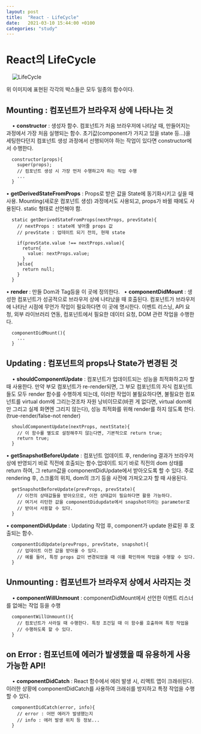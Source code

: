 ```yaml
---
layout: post
title:  "React - LifeCycle"
date:   2021-03-10 15:44:00 +0100
categories: "study"
---
```


# React의 LifeCycle
&nbsp;
&nbsp;
![LifeCycle](../../../../assets/images/lifeCycle.png)

위 이미지에 표현된 각각의 박스들은 모두 일종의 함수이다.


## Mounting : 컴포넌트가 브라우저 상에 나타나는 것
&nbsp;
&nbsp;
• **constructor** : 생성자 함수. 컴포넌트가 처음 브라우저에 나타날 때, 만들어지는 과정에서 
                가장 처음 실행되는 함수. 
                초기값(component가 가지고 있을 state 등...)을 세팅한다던지 컴포넌트 
                생성 과정에서 선행되어야 하는 작업이 있다면 constructor에서 수행한다.
```
  constructor(props){
    super(props);
    // 컴포넌트 생성 시 가장 먼저 수행하고자 하는 작업 수행
    ...
  }

```
• **getDerivedStateFromProps** :  Props로 받은 값을 State에 동기화시키고 싶을 때 사용. 
                              Mounting(새로운 컴포넌트 생성) 과정에서도 사용되고, 
                              props가 바뀔 때에도 사용된다. static 형태로 선언해야 함.
```
  static getDerivedStateFromProps(nextProps, prevState){
    // nextProps : state에 넣어줄 props 값
    // prevState : 업데이트 되기 전의, 현재 state

    if(prevState.value !== nextProps.value){
      return{
        value: nextProps.value;
      }
    }else{
      return null;
    }
  }

```
• **render** : 만들 Dom과 Tag등을 이 곳에 정의한다.
&nbsp;
• **componentDidMount** : 생성한 컴포넌트가 성공적으로 브라우저 상에 나타났을 때 호출된다.
                      컴포넌트가 브라우저에 나타난 시점에 무언가 작업이 필요하다면 이 곳에 
                      명시한다. 이벤트 리스닝, API 요청, 외부 라이브러리 연동,
                      컴포넌트에서 필요한 데이터 요청, DOM 관련 작업을 수행한다.
```
  componentDidMount(){
    ...
  }

```



## Updating : 컴포넌트의 props나 State가 변경된 것
&nbsp;
&nbsp;
• **shouldComponentUpdate** : 컴포넌트가 업데이트되는 성능을 최적화하고자 할 때 사용한다.
                          만약 부모 컴포넌트가 re-render되면, 그 부모 컴포넌트의 자식 
                          컴포넌트들도 모두 render 함수를 수행하게 되는데, 이러한 작업이 
                          불필요하다면, 불필요한 컴포넌트를 virtual dom에 그리는것조차 
                          자원 낭비이므로(바뀐 게 없다면, virtual dom에만 그리고 실제 
                          화면엔 그리지 않는다),
                          성능 최적화를 위해 render를 하지 않도록 한다. 
                          (true-render/false-not render)
```
  shouldComponentUpdate(nextProps, nextState){
    // 이 함수를 별도로 설정해주지 않는다면, 기본적으로 return true;
    return true;
  }

```
• **getSnapshotBeforeUpdate** : 컴포넌트 업데이트 후, rendering 결과가 브라우저상에 반영되기 
                            바로 직전에 호출되는 함수.업데이트 되기 바로 직전의 dom 상태를 
                            return 하여, 그 return값을 componentDidUpdate에서 
                            받아오도록 할 수 있다.
                            주로 rendering 후, 스크롤의 위치, dom의 크기 등을 사전에 
                            가져오고자 할 때 사용된다.
```
  getSnapshotBeforeUpdate(prevProps, prevState){
    // 이전의 상태값들을 받아오므로, 이전 상태값이 필요하다면 활용 가능하다.
    // 여기서 리턴한 값을 componentDidupdate에서 snapshot이라는 parameter로 
    // 받아서 사용할 수 있다.
  }

```
• **componentDidUpdate** : Updating 작업 후, component가 update 완료된 후 호출되는 함수.
```
  componentDidUpdate(prevProps, prevState, snapshot){
    // 업데이트 이전 값을 받아올 수 있다.
    // 예를 들어, 특정 props 값이 변경되었을 때 이를 확인하여 작업을 수행할 수 있다.
  }

```



## Unmounting : 컴포넌트가 브라우저 상에서 사라지는 것
&nbsp;
&nbsp;
• **componentWillUnmount** : componentDidMount에서 선언한 이벤트 리스너를 없애는 작업 등을 수행
```
  componentWillUnmount(){
    // 컴포넌트가 사라질 때 수행한다. 특정 조건일 때 이 함수를 호출하여 특정 작업을 
    // 수행하도록 할 수 있다.
  }

```



## on Error : 컴포넌트에 에러가 발생했을 때 유용하게 사용 가능한 API!
&nbsp;
&nbsp;
• **componentDidCatch** : React 함수에서 에러 발생 시, 리액트 앱이 크래쉬된다. 이러한 상황에 
                      componentDidCatch를 사용하여 크래쉬를 방지하고 특정 작업을 
                      수행할 수 있다.
```
  componentDidCatch(error, info){
    // error : 어떤 에러가 발생했는지
    // info : 에러 발생 위치 등 정보...
  }

```




